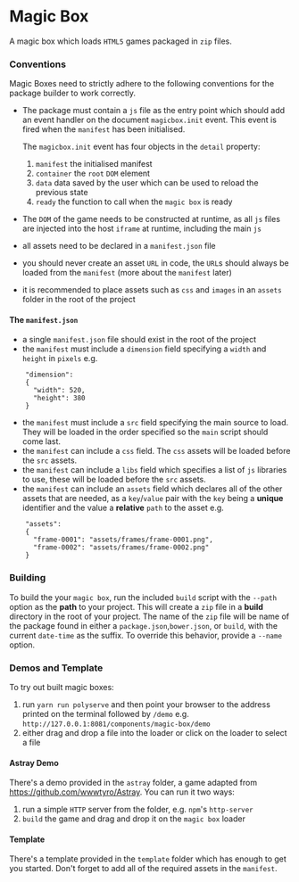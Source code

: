 # Magic Box

A magic box which loads `HTML5` games packaged in `zip` files.

### Conventions
Magic Boxes need to strictly adhere to the following conventions for the package builder to work correctly.

- The package must contain a `js` file as the entry point which should add an event handler on the document `magicbox.init` event. This event is fired when the `manifest` has been initialised.

    The `magicbox.init` event has four objects in the `detail` property:  
    1. `manifest` the initialised manifest
    2. `container` the `root` `DOM` element
    3. `data` data saved by the user which can be used to reload the previous state
    4. `ready` the function to call when the `magic box` is ready


- The `DOM` of the game needs to be constructed at runtime, as all `js` files are injected into the host `iframe` at runtime, including the main `js`
- all assets need to be declared in a `manifest.json` file
- you should never create an asset `URL` in code, the `URL`s should always be loaded from the `manifest` (more about the `manifest` later)
- it is recommended to place assets such as `css` and `images` in an `assets` folder in the root of the project

#### The `manifest.json`

- a single `manifest.json` file should exist in the root of the project
- the `manifest` must include a `dimension` field specifying a `width` and `height` in `pixels` e.g.
```  
    "dimension":
    {
      "width": 520,
      "height": 380
    }
```
- the `manifest` must include a `src` field specifying the main source to load. They will be loaded in the order specified so the `main` script should come last.
- the `manifest` can include a `css` field. The `css` assets will be loaded before the `src` assets.
- the `manifest` can include a `libs` field which specifies a list of `js` libraries to use, these will be loaded before the `src` assets.
- the `manifest` can include an `assets` field which declares all of the other assets that are needed, as a `key`/`value` pair with the `key` being a __unique__ identifier and the value a __relative__ `path` to the asset e.g.
```  
    "assets":
    {
  	  "frame-0001": "assets/frames/frame-0001.png",
  	  "frame-0002": "assets/frames/frame-0002.png"
    }
```

### Building

To build the your `magic box`, run the included `build` script with the `--path` option as the __path__ to your project. This will create a `zip` file in a __build__ directory in the root of your project. The name of the `zip` file will be name of the package found in either a `package.json`,`bower.json`, or `build`, with the current `date-time` as the suffix. To override this behavior, provide a `--name` option.

### Demos and Template
To try out built magic boxes:  
1. run `yarn run polyserve` and then point your browser to the address printed on the terminal followed by `/demo` e.g. `http://127.0.0.1:8081/components/magic-box/demo`
2. either drag and drop a file into the loader or click on the loader to select a file

#### Astray Demo
There's a demo provided in the `astray` folder, a game adapted from https://github.com/wwwtyro/Astray. You can run it two ways:
1. run a simple `HTTP` server from the folder, e.g. `npm`'s `http-server`
2. `build` the game and drag and drop it on the `magic box` loader

#### Template
There's a template provided in the `template` folder which has enough to get you started. Don't forget to add all of the required assets in the `manifest`.
